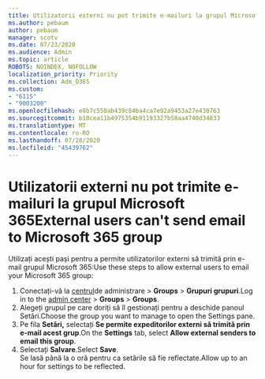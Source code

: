```yaml
---
title: Utilizatorii externi nu pot trimite e-mailuri la grupul Microsoft 365
ms.author: pebaum
author: pebaum
manager: scotv
ms.date: 07/23/2020
ms.audience: Admin
ms.topic: article
ROBOTS: NOINDEX, NOFOLLOW
localization_priority: Priority
ms.collection: Adm_O365
ms.custom:
- "6115"
- "9003200"
ms.openlocfilehash: e8b7c550ab439c84ba4ca7e92a9453a27e430763
ms.sourcegitcommit: b10cea11b4975354b91193327b58aa4740d34833
ms.translationtype: MT
ms.contentlocale: ro-RO
ms.lasthandoff: 07/28/2020
ms.locfileid: "45439762"
---
```

# <a name="external-users-cant-send-email-to-microsoft-365-group"></a><span data-ttu-id="82c88-102">Utilizatorii externi nu pot trimite e-mailuri la grupul Microsoft 365</span><span class="sxs-lookup"><span data-stu-id="82c88-102">External users can't send email to Microsoft 365 group</span></span>

<span data-ttu-id="82c88-103">Utilizați acești pași pentru a permite utilizatorilor externi să trimită prin e-mail grupul Microsoft 365:</span><span class="sxs-lookup"><span data-stu-id="82c88-103">Use these steps to allow external users to email your Microsoft 365 group:</span></span>

1. <span data-ttu-id="82c88-104">Conectați-vă la [centrul](https://admin.microsoft.com/)de administrare  >  **Groups**  >  **Grupuri grupuri**.</span><span class="sxs-lookup"><span data-stu-id="82c88-104">Log in to the [admin center](https://admin.microsoft.com/) > **Groups** > **Groups**.</span></span>
2. <span data-ttu-id="82c88-105">Alegeți grupul pe care doriți să îl gestionați pentru a deschide panoul Setări.</span><span class="sxs-lookup"><span data-stu-id="82c88-105">Choose the group you want to manage to open the Settings pane.</span></span>
3. <span data-ttu-id="82c88-106">Pe fila **Setări,** selectați **Se permite expeditorilor externi să trimită prin e-mail acest grup**.</span><span class="sxs-lookup"><span data-stu-id="82c88-106">On the **Settings** tab, select **Allow external senders to email this group**.</span></span>
4. <span data-ttu-id="82c88-107">Selectați **Salvare**.</span><span class="sxs-lookup"><span data-stu-id="82c88-107">Select **Save**.</span></span></br>
    <span data-ttu-id="82c88-108">Se lasă până la o oră pentru ca setările să fie reflectate.</span><span class="sxs-lookup"><span data-stu-id="82c88-108">Allow up to an hour for settings to be reflected.</span></span> 
